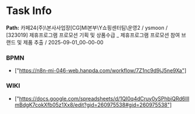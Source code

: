 # Task Info

**Path:** 카페24(주)\본사사업장\[CG]MI본부\Y쇼핑센터팀\운영2 / ysmoon / [323019] 제휴프로그램 프로모션 기획 및 상품수급 _ 제휴프로그램 프로모션 참여 브랜드 및 제품 추출 / 2025-09-01_00-00-00

### BPMN
- ["https://n8n-mi-046-web.hanpda.com/workflow/7Z1nc9d9jJ5ne9Xa"]

### WIKI
- ["https://docs.google.com/spreadsheets/d/1QI0q4dCruy0ySPhbiQRd6lIImBdgK7cokXfb05z1Xx8/edit?gid=260975538#gid=260975538"]

